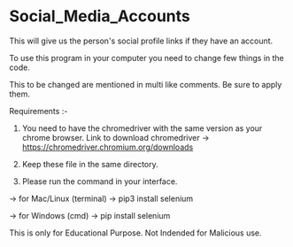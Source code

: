 # Social_Media_Accounts


This will give us the person's social profile links if they have an account.


To use this program in your computer you need to change few things in the code.

This to be changed are mentioned in multi like comments. Be sure to apply them.

Requirements :-

1. You need to have the chromedriver with the same version as your chrome browser. Link to download chromedriver -> https://chromedriver.chromium.org/downloads

2. Keep these file in the same directory.

3. Please run the command in your interface. 

-> for Mac/Linux (terminal) -> pip3 install selenium

-> for Windows (cmd) -> pip install selenium


This is only for Educational Purpose. Not Indended for Malicious use.
